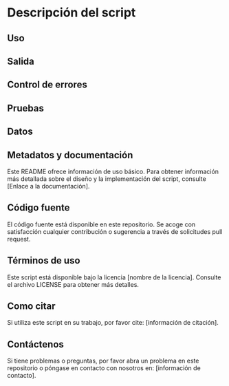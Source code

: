 # Descripción del script 



## Uso



## Salida



## Control de errores



## Pruebas



## Datos



## Metadatos y documentación

Este README ofrece información de uso básico. Para obtener información más detallada sobre el diseño y la implementación del script, consulte [Enlace a la documentación].


## Código fuente

El código fuente está disponible en este repositorio. Se acoge con satisfacción cualquier contribución o sugerencia a través de solicitudes pull request.

## Términos de uso

Este script está disponible bajo la licencia [nombre de la licencia]. Consulte el archivo LICENSE para obtener más detalles.

## Como citar

Si utiliza este script en su trabajo, por favor cite: [información de citación].

## Contáctenos

Si tiene problemas o preguntas, por favor abra un problema en este repositorio o póngase en contacto con nosotros en: [información de contacto].  